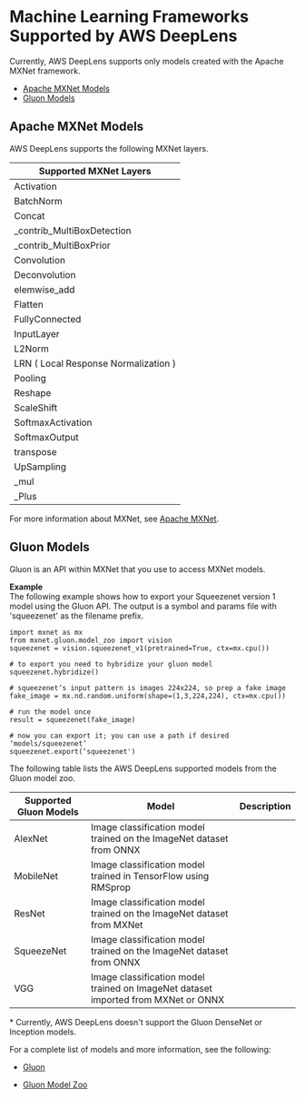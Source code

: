# Machine Learning Frameworks Supported by AWS DeepLens<a name="deeplens-supported-frameworks"></a>

Currently, AWS DeepLens supports only models created with the Apache MXNet framework\.


+ [Apache MXNet Models](#deeplens-supported-frameworks-mxnet)
+ [Gluon Models](#deeplens-supported-frameworks-gluon)

## Apache MXNet Models<a name="deeplens-supported-frameworks-mxnet"></a>

AWS DeepLens supports the following MXNet layers\.


| Supported MXNet Layers | 
| --- | 
|   Activation   | 
|   BatchNorm   | 
|   Concat   | 
|   \_contrib\_MultiBoxDetection   | 
|   \_contrib\_MultiBoxPrior   | 
|   Convolution   | 
|   Deconvolution   | 
|   elemwise\_add   | 
|   Flatten   | 
|   FullyConnected   | 
|   InputLayer   | 
|   L2Norm   | 
|  LRN \( Local Response Normalization \)  | 
|   Pooling   | 
|   Reshape   | 
|   ScaleShift   | 
|   SoftmaxActivation   | 
|   SoftmaxOutput   | 
|   transpose   | 
|   UpSampling   | 
|   \_mul   | 
|   \_Plus   | 

 For more information about MXNet, see [Apache MXNet](https://mxnet.apache.org/)\.

## Gluon Models<a name="deeplens-supported-frameworks-gluon"></a>

Gluon is an API within MXNet that you use to access MXNet models\.

**Example**  
The following example shows how to export your Squeezenet version 1 model using the Gluon API\. The output is a symbol and params file with 'squeezenet' as the filename prefix\.  

```
import mxnet as mx
from mxnet.gluon.model_zoo import vision
squeezenet = vision.squeezenet_v1(pretrained=True, ctx=mx.cpu())

# to export you need to hybridize your gluon model
squeezenet.hybridize()

# squeezenet’s input pattern is images 224x224, so prep a fake image
fake_image = mx.nd.random.uniform(shape=(1,3,224,224), ctx=mx.cpu())

# run the model once
result = squeezenet(fake_image)

# now you can export it; you can use a path if desired ‘models/squeezenet’
squeezenet.export(‘squeezenet')
```

The following table lists the AWS DeepLens supported models from the Gluon model zoo\.


| Supported Gluon Models |  Model | Description | 
| --- | --- | --- | 
|   AlexNet  |  Image classification model trained on the ImageNet dataset from ONNX  | 
|   MobileNet  |  Image classification model trained in TensorFlow using RMSprop  | 
|   ResNet  |  Image classification model trained on the ImageNet dataset from MXNet  | 
|   SqueezeNet  |  Image classification model trained on the ImageNet dataset from ONNX  | 
|   VGG  |  Image classification model trained on ImageNet dataset imported from MXNet or ONNX  | 

\* Currently, AWS DeepLens doesn't support the Gluon DenseNet or Inception models\.

For a complete list of models and more information, see the following:

+ [Gluon](https://mxnet.incubator.apache.org/api/python/gluon/gluon.html)

+ [Gluon Model Zoo](https://mxnet.incubator.apache.org/api/python/gluon/model_zoo.html)
